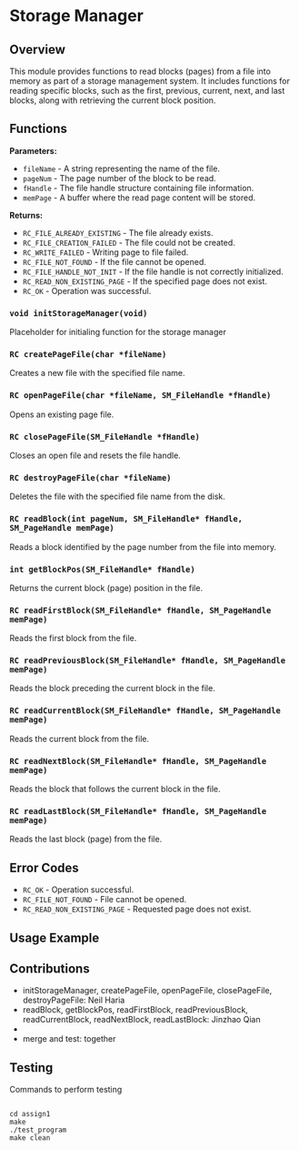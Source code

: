 # Storage Manager 

## Overview
This module provides functions to read blocks (pages) from a file into memory as part of a storage management system. It includes functions for reading specific blocks, such as the first, previous, current, next, and last blocks, along with retrieving the current block position.

## Functions

**Parameters:**
- `fileName` - A string representing the name of the file.
- `pageNum` - The page number of the block to be read.
- `fHandle` - The file handle structure containing file information.
- `memPage` - A buffer where the read page content will be stored.

**Returns:**
- `RC_FILE_ALREADY_EXISTING` - The file already exists.
- `RC_FILE_CREATION_FAILED` - The file could not be created.
- `RC_WRITE_FAILED` - Writing page to file failed.
- `RC_FILE_NOT_FOUND` - If the file cannot be opened.
- `RC_FILE_HANDLE_NOT_INIT` - If the file handle is not correctly initialized.
- `RC_READ_NON_EXISTING_PAGE` - If the specified page does not exist.
- `RC_OK` - Operation was successful.

### `void initStorageManager(void)`
Placeholder for initialing function for the storage manager

### `RC createPageFile(char *fileName)`
Creates a new file with the specified file name.

### `RC openPageFile(char *fileName, SM_FileHandle *fHandle)`
Opens an existing page file.

### `RC closePageFile(SM_FileHandle *fHandle)`
Closes an open file and resets the file handle.

### `RC destroyPageFile(char *fileName)`
Deletes the file with the specified file name from the disk.

### `RC readBlock(int pageNum, SM_FileHandle* fHandle, SM_PageHandle memPage)`
Reads a block identified by the page number from the file into memory.

### `int getBlockPos(SM_FileHandle* fHandle)`
Returns the current block (page) position in the file.

### `RC readFirstBlock(SM_FileHandle* fHandle, SM_PageHandle memPage)`
Reads the first block from the file.

### `RC readPreviousBlock(SM_FileHandle* fHandle, SM_PageHandle memPage)`
Reads the block preceding the current block in the file.

### `RC readCurrentBlock(SM_FileHandle* fHandle, SM_PageHandle memPage)`
Reads the current block from the file.

### `RC readNextBlock(SM_FileHandle* fHandle, SM_PageHandle memPage)`
Reads the block that follows the current block in the file.

### `RC readLastBlock(SM_FileHandle* fHandle, SM_PageHandle memPage)`
Reads the last block (page) from the file.

## Error Codes
- `RC_OK` - Operation successful.
- `RC_FILE_NOT_FOUND` - File cannot be opened.
- `RC_READ_NON_EXISTING_PAGE` - Requested page does not exist.

## Usage Example



## Contributions

- initStorageManager, createPageFile, openPageFile, closePageFile, destroyPageFile: Neil Haria
- readBlock, getBlockPos, readFirstBlock, readPreviousBlock, readCurrentBlock, readNextBlock, readLastBlock: Jinzhao Qian
- 
- merge and test: together

## Testing
Commands to perform testing

```shell

cd assign1
make
./test_program
make clean
```